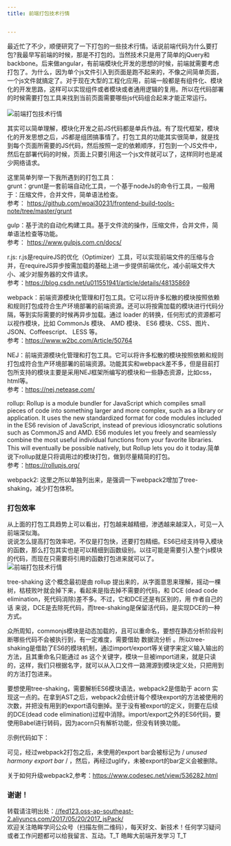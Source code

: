 ```yaml
---
title: 前端打包技术行情


---
```

最近忙了不少，顺便研究了一下打包的一些技术行情。话说前端代码为什么要打包?我最早写前端的时候，那是不打包的。当然技术只是用了简单的jQuery和backbone。后来做angular，有前端模块化开发的思想的时候，前端就需要考虑打包了。为什么，因为单个js文件引入到页面是跑不起来的，不像之间简单页面，一个js文件就搞定了。对于现在大型的工程化应用，前端一般都是有组件化、模块化的开发思路，这样可以实现组件或者模块或者通用逻辑的复用。所以在代码部署的时候需要打包工具来找到当前页面需要哪些js代码组合起来才能正常运行。  
<a></a>  
![前端打包技术行情][1]

其实可以简单理解，模块化开发之前JS代码都是单兵作战。有了现代框架，模块化的开发思想之后，JS都是组团搞事情了。打包工具的功能其实很简单，就是找到每个页面所需要的JS代码，然后按照一定的依赖顺序，打包到一个JS文件中，然后在部署代码的时候，页面上只要引用这一个js文件就可以了，这样同时也是减少网络请求。

这里简单列举一下我所遇到的打包工具：  
grunt：grunt是一套前端自动化工具，一个基于nodeJs的命令行工具，一般用于：压缩文件，合并文件，简单语法检查。  
参考： <a href="https://github.com/woai30231/frontend-build-tools-note/tree/master/grunt" target="_blank" rel="external">https://github.com/woai30231/frontend-build-tools-note/tree/master/grunt</a>

gulp：基于流的自动化构建工具。基于文件流的操作，压缩文件，合并文件，简单语法检查等功能。  
参考： <a href="https://www.gulpjs.com.cn/docs/" target="_blank" rel="external">https://www.gulpjs.com.cn/docs/</a>

r.js: r.js是requireJS的优化（Optimizer）工具，可以实现前端文件的压缩与合并，在requireJS异步按需加载的基础上进一步提供前端优化，减小前端文件大小、减少对服务器的文件请求。  
参考：<a href="https://blog.csdn.net/u011551941/article/details/48135869" target="_blank" rel="external">https://blog.csdn.net/u011551941/article/details/48135869</a>

webpack：前端资源模块化管理和打包工具。它可以将许多松散的模块按照依赖和规则打包成符合生产环境部署的前端资源。还可以将按需加载的模块进行代码分隔，等到实际需要的时候再异步加载。通过 loader 的转换，任何形式的资源都可以视作模块，比如 CommonJs 模块、 AMD 模块、 ES6 模块、CSS、图片、 JSON、Coffeescript、 LESS 等。  
参考：<a href="https://www.w2bc.com/Article/50764" target="_blank" rel="external">https://www.w2bc.com/Article/50764</a>

NEJ：前端资源模块化管理和打包工具。它可以将许多松散的模块按照依赖和规则打包成符合生产环境部署的前端资源。功能其实和webpack差不多，但是目前打包所支持的模块主要是采用NEJ框架所编写的模块和一些静态资源，比如css，html等。  
参考：<a href="https://nej.netease.com/" target="_blank" rel="external">https://nej.netease.com/</a>

rollup: Rollup is a module bundler for JavaScript which compiles small pieces of code into something larger and more complex, such as a library or application. It uses the new standardized format for code modules included in the ES6 revision of JavaScript, instead of previous idiosyncratic solutions such as CommonJS and AMD. ES6 modules let you freely and seamlessly combine the most useful individual functions from your favorite libraries. This will eventually be possible natively, but Rollup lets you do it today.简单说下rollup就是只将调用过的模块打包，做到尽量精简的打包。  
参考：<a href="https://rollupjs.org/" target="_blank" rel="external">https://rollupjs.org/</a>

webpack2: 这里之所以单独列出来，是强调一下webpack2增加了tree-shaking，减少打包体积。

### [][2]打包效率

从上面的打包工具趋势上可以看出，打包越来越精细，渗透越来越深入，可见一入前端深似海。  
说说怎么提高打包效率吧，不仅是打包快，还要打包精细。ES6已经支持导入模块的函数，那么打包其实也是可以精细到函数级别。以往可能是需要引入整个js模块的代码，而现在只需要将引用的函数打包进来就可以了。  
![前端打包技术行情][3]

tree-shaking 这个概念最初是由 rollup 提出来的，从字面意思来理解，摇动一棵树，枯枝败叶就会掉下来，看起来是指去掉不需要的代码，和 DCE (dead code elimination，死代码消除)差不多。不过，它和DCE还是有区别的，用 作者自己的话 来说，DCE是去除死代码，而tree-shaking是保留活代码，是实现DCE的一种方式。

众所周知，commonjs模块是动态加载的，且可以重命名，要想在静态分析阶段判断哪些代码不会被执行到，有一定难度，需要借助 数据流分析 。所以tree-shaking是借助了ES6的模块机制，通过import/export等关键字来定义输入输出的方法，且其重命名只能通过 as 这个关键字，模块一旦被import进来，就是只读的，这样，我们只根据名字，就可以从入口文件一路溯源到模块定义处，只把用到的方法打包进来。

要想使用tree-shaking，需要解析ES6模块语法，webpack2是借助于 acorn 实现这一点的。在拿到AST之后，webpack2会统计每个模块export的方法被使用的次数，并把没有用到的export语句删掉。至于没有被export的定义，则要在后续的DCE(dead code elimination)过程中消除。import/export之外的ES6代码，要使用Babel进行转码，因为acorn只有解析功能，但没有转换功能。

示例代码如下：

可见，经过webpack2打包之后，未使用的export bar会被标记为 / _unused harmony export bar_ / ，然后，再经过uglify，未被export的bar定义会被删除。

关于如何升级webpack2,参考：<a href="https://www.codesec.net/view/536282.html" target="_blank" rel="external">https://www.codesec.net/view/536282.html</a>

### [][4]谢谢！

转载请注明出处：<a href="//fed123.oss-ap-southeast-2.aliyuncs.com/2017/05/20/2017_jsPack/" target="_blank" rel="external">//fed123.oss-ap-southeast-2.aliyuncs.com/2017/05/20/2017_jsPack/</a>  
欢迎关注皓眸学问公众号（扫描左侧二维码），每天好文、新技术！任何学习疑问或者工作问题都可以给我留言、互动。T\_T 皓眸大前端开发学习 T\_T

 [1]: //fed123.oss-ap-southeast-2.aliyuncs.com/wp-content/uploads/2017/08/20170829_59a591a1df458.jpg
 [2]: //fed123.oss-ap-southeast-2.aliyuncs.com/2017/05/20/2017_jsPack/#打包效率 "打包效率"
 [3]: //fed123.oss-ap-southeast-2.aliyuncs.com/wp-content/uploads/2017/08/20170829_59a591a32325f.jpg
 [4]: //fed123.oss-ap-southeast-2.aliyuncs.com/2017/05/20/2017_jsPack/#谢谢！ "谢谢！"
